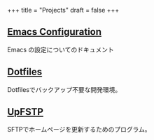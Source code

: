 +++
title = "Projects"
draft = false
+++

## [Emacs Configuration](https://minorugh.github.io/.emacs.d/)
Emacs の設定についてのドキュメント

## [Dotfiles](https://github.com/minorugh/dotfiles)
Dotfilesでバックアップ不要な開発環境。

## [UpFSTP](https://github.com/minorugh/upsftp)
SFTPでホームページを更新するためのプログラム。
